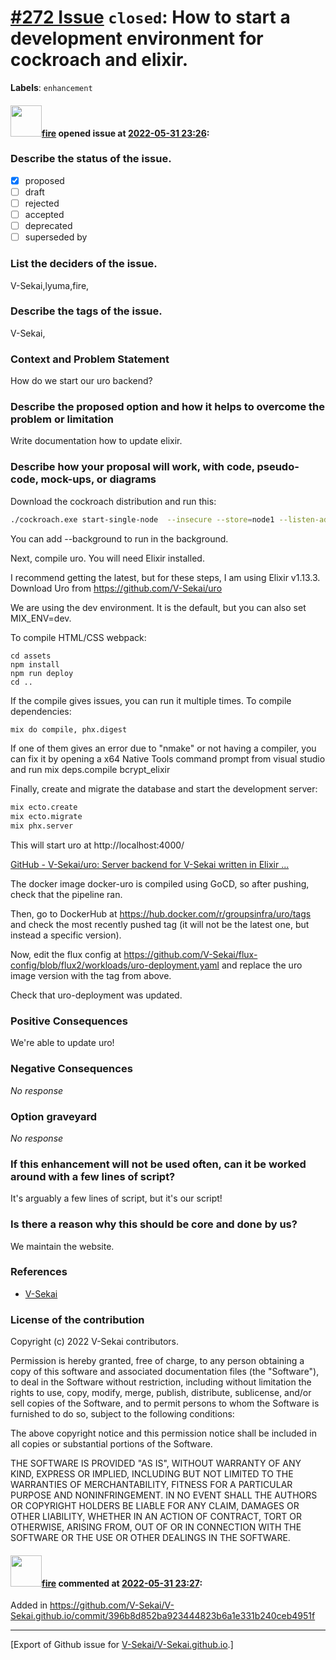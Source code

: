 # [\#272 Issue](https://github.com/V-Sekai/V-Sekai.github.io/issues/272) `closed`: How to start a development environment for cockroach and elixir.
**Labels**: `enhancement`


#### <img src="https://avatars.githubusercontent.com/u/32321?u=c2e06a3d2b49a467aa907e54aa259516440267cc&v=4" width="50">[fire](https://github.com/fire) opened issue at [2022-05-31 23:26](https://github.com/V-Sekai/V-Sekai.github.io/issues/272):

### Describe the status of the issue.

- [X] proposed
- [ ] draft
- [ ] rejected
- [ ] accepted
- [ ] deprecated
- [ ] superseded by

### List the deciders of the issue.

V-Sekai,lyuma,fire,

### Describe the tags of the issue.

V-Sekai,

### Context and Problem Statement

How do we start our uro backend?

### Describe the proposed option and how it helps to overcome the problem or limitation

Write documentation how to update elixir.

### Describe how your proposal will work, with code, pseudo-code, mock-ups, or diagrams

Download the cockroach distribution and run this:

```bash
./cockroach.exe start-single-node  --insecure --store=node1 --listen-addr=localhost:26257 --http-addr=localhost:8080
```

You can add --background to run in the background.

Next, compile uro. You will need Elixir installed.

I recommend getting the latest, but for these steps, I am using Elixir v1.13.3.
Download Uro from https://github.com/V-Sekai/uro

We are using the dev environment. It is the default, but you can also set MIX_ENV=dev.

To compile HTML/CSS webpack:

```
cd assets
npm install
npm run deploy
cd ..
```

If the compile gives issues, you can run it multiple times. To compile dependencies:

```bash
mix do compile, phx.digest
```

If one of them gives an error due to "nmake" or not having a compiler, you can fix it by opening a x64 Native Tools command prompt from visual studio and run
mix deps.compile bcrypt_elixir

Finally, create and migrate the database and start the development server:

```bash
mix ecto.create
mix ecto.migrate
mix phx.server
```

This will start uro at http://localhost:4000/ 

[GitHub - V-Sekai/uro: Server backend for V-Sekai written in Elixir ...](https://github.com/V-Sekai/uro)

The docker image docker-uro is compiled using GoCD, so after pushing, check that the pipeline ran.

Then, go to DockerHub at https://hub.docker.com/r/groupsinfra/uro/tags and check the most recently pushed tag (it will not be the latest one, but instead a specific version).

Now, edit the flux config at https://github.com/V-Sekai/flux-config/blob/flux2/workloads/uro-deployment.yaml and replace the uro image version with the tag from above.

Check that uro-deployment was updated.

### Positive Consequences

We're able to update uro!

### Negative Consequences

_No response_

### Option graveyard

_No response_

### If this enhancement will not be used often, can it be worked around with a few lines of script?

It's arguably a few lines of script, but it's our script!

### Is there a reason why this should be core and done by us?

We maintain the website.

### References

- [V-Sekai](https://v-sekai.org/)


### License of the contribution

Copyright (c) 2022 V-Sekai contributors.

Permission is hereby granted, free of charge, to any person obtaining a copy of this software and associated documentation files (the "Software"), to deal in the Software without restriction, including without limitation the rights to use, copy, modify, merge, publish, distribute, sublicense, and/or sell copies of the Software, and to permit persons to whom the Software is furnished to do so, subject to the following conditions:

The above copyright notice and this permission notice shall be included in all copies or substantial portions of the Software.

THE SOFTWARE IS PROVIDED "AS IS", WITHOUT WARRANTY OF ANY KIND, EXPRESS OR IMPLIED, INCLUDING BUT NOT LIMITED TO THE WARRANTIES OF MERCHANTABILITY, FITNESS FOR A PARTICULAR PURPOSE AND NONINFRINGEMENT. IN NO EVENT SHALL THE AUTHORS OR COPYRIGHT HOLDERS BE LIABLE FOR ANY CLAIM, DAMAGES OR OTHER LIABILITY, WHETHER IN AN ACTION OF CONTRACT, TORT OR OTHERWISE, ARISING FROM, OUT OF OR IN CONNECTION WITH THE SOFTWARE OR THE USE OR OTHER DEALINGS IN THE SOFTWARE.


#### <img src="https://avatars.githubusercontent.com/u/32321?u=c2e06a3d2b49a467aa907e54aa259516440267cc&v=4" width="50">[fire](https://github.com/fire) commented at [2022-05-31 23:27](https://github.com/V-Sekai/V-Sekai.github.io/issues/272#issuecomment-1142732424):

Added in https://github.com/V-Sekai/V-Sekai.github.io/commit/396b8d852ba923444823b6a1e331b240ceb4951f


-------------------------------------------------------------------------------



[Export of Github issue for [V-Sekai/V-Sekai.github.io](https://github.com/V-Sekai/V-Sekai.github.io).]
